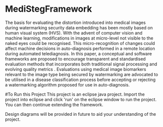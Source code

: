 # MediStegFramework
The basis for evaluating the distortion introduced into medical images during watermarking security data embedding has been mostly based on human visual system (HVS). With the advent of computer vision and machine learning, modifications in images at micro-level not visible to the naked eyes could be recognised. This micro-recognition of changes could affect machine decisions in auto-diagnosis performed in a remote location during automated telediagnosis. In this paper, a conceptual and software frameworks are proposed to encourage transparent and standardised evaluation methods that incorporates both traditional signal processing and evolving quality metrics . Evaluations using medical image biomarkers relevant to the image type being secured by watermarking are advocated to be utilised in a disease classification process before accepting or rejecting a watermarking algorithm proposed for use in auto-diagnosis. 

#To Run this Project
This project is an eclipse java project. Import the project into eclipse and click 'run' on the eclipse window to run the project. You can then continue extending the framework.

Design diagrams will be provided in future to aid your understanding of the project.
